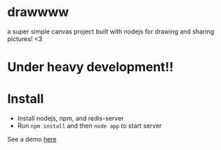 drawwww
=======

a super simple canvas project built with nodejs for drawing and sharing pictures! &lt;3

# Under heavy development!!

# Install
* Install nodejs, npm, and redis-server
* Run `npm install` and then `node app` to start server

See a demo [here](http://drawwww.com)
